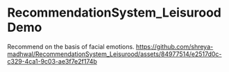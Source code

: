 # RecommendationSystem_Leisurood Demo
Recommend on the basis of facial emotions.
https://github.com/shreya-madhwal/RecommendationSystem_Leisurood/assets/84977514/e2517d0c-c329-4ca1-9c03-ae3f7e2f174b

